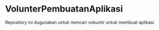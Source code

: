 # VolunterPembuatanAplikasi
Repository ini dugunakan untuk mencari vokuntir untuk membuat aplikasi 
